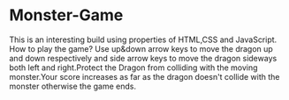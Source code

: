 # Monster-Game
This is an interesting build using properties of HTML,CSS and JavaScript.
How to play the game?
Use up&down arrow keys to move the dragon up and down respectively and side arrow keys to move the dragon sideways both left and right.Protect the Dragon from colliding with the moving monster.Your score increases as far as the dragon doesn't collide with the monster otherwise the game ends.
